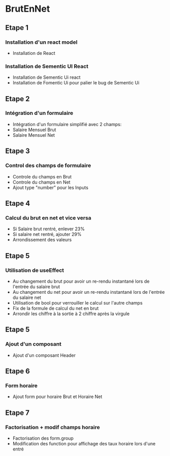# BrutEnNet

## Etape 1

### Installation d'un react model

- Installation de React

### Installation de Sementic UI React

- Installation de Sementic Ui react
- Installation de Fomentic Ui pour palier le bug de Sementic Ui

## Etape 2

### Intégration d'un formulaire

- Intégration d'un formulaire simplifié avec 2 champs:
 - Salaire Mensuel Brut
 - Salaire Mensuel Net

## Etape 3

### Control des champs de formulaire

- Controle du champs en Brut
- Controle du champs en Net
- Ajout type "number" pour les Inputs

## Etape 4

### Calcul du brut en net et vice versa

- Si Salaire brut rentré, enlever 23%
- Si salaire net rentré, ajouter 29%
- Arrondissement des valeurs

## Etape 5

### Utilisation de useEffect 

- Au changement du brut pour avoir un re-rendu instantané lors de l'entrée du salaire brut
- Au changement du net pour avoir un re-rendu instantané lors de l'entrée du salaire net
- Utilisation de bool pour verrouiller le calcul sur l'autre champs
- Fix de la formule de calcul du net en brut
- Arrondir les chiffre à la sortie à 2 chiffre après la virgule

## Etape 5

### Ajout d'un composant

- Ajout d'un composant Header

## Etape 6

### Form horaire

- Ajout form pour horaire Brut et Horaire Net

## Etape 7

### Factorisation + modif champs horaire

- Factorisation des form.group 
- Modification des function pour affichage des taux horaire lors d'une entré